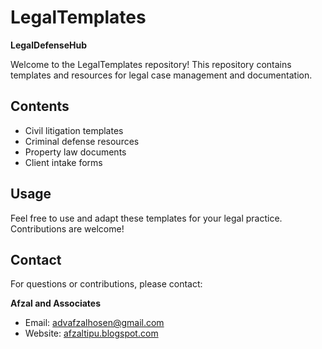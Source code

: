 # LegalTemplates

**LegalDefenseHub**

Welcome to the LegalTemplates repository! This repository contains templates and resources for legal case management and documentation.

## Contents

- Civil litigation templates
- Criminal defense resources
- Property law documents
- Client intake forms

## Usage

Feel free to use and adapt these templates for your legal practice. Contributions are welcome!

## Contact

For questions or contributions, please contact:

**Afzal and Associates**

- Email: [advafzalhosen@gmail.com](mailto:advafzalhosen@gmail.com)
- Website: [afzaltipu.blogspot.com](https://afzaltipu.blogspot.com)

